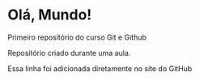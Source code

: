 # Olá, Mundo!
 Primeiro repositório do curso Git e Github

Repositório criado durante uma aula.

Essa linha foi adicionada diretamente no site do GitHub
